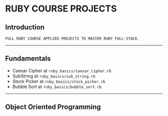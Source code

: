 # RUBY COURSE PROJECTS

## Introduction
 ```
FULL RUBY COURSE APPLIED PROJECTS TO MASTER RUBY FULL-STACK.
 ```
---
## Fundamentals

 - Caesar Cipher at `ruby_basics/caesar_cipher.rb`
 - SubString at `ruby_basics/sub_string.rb`
 - Stock Picker at `ruby_basics/stock_picker.rb`
 - Bubble Sort at `ruby_basics/bubble_sort.rb`
---
## Object Oriented Programming
